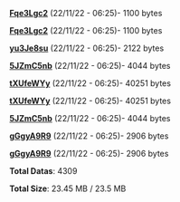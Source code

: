 [**Fqe3Lgc2**](/data/Fqe3Lgc2.txt) (22/11/22 - 06:25)- 1100 bytes

[**Fqe3Lgc2**](/data/Fqe3Lgc2.txt) (22/11/22 - 06:25)- 1100 bytes

[**yu3Je8su**](/data/yu3Je8su.txt) (22/11/22 - 06:25)- 2122 bytes

[**5JZmC5nb**](/data/5JZmC5nb.txt) (22/11/22 - 06:25)- 4044 bytes

[**tXUfeWYy**](/data/tXUfeWYy.txt) (22/11/22 - 06:25)- 40251 bytes

[**tXUfeWYy**](/data/tXUfeWYy.txt) (22/11/22 - 06:25)- 40251 bytes

[**5JZmC5nb**](/data/5JZmC5nb.txt) (22/11/22 - 06:25)- 4044 bytes

[**gGgyA9R9**](/data/gGgyA9R9.txt) (22/11/22 - 06:25)- 2906 bytes

[**gGgyA9R9**](/data/gGgyA9R9.txt) (22/11/22 - 06:25)- 2906 bytes

**Total Datas**: 4309

**Total Size**: 23.45 MB / 23.5 MB